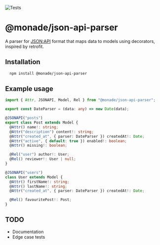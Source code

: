 ![Tests](https://github.com/monade/json-api-parser/actions/workflows/test.yml/badge.svg)

# @monade/json-api-parser

A parser for [JSON:API](https://jsonapi.org/) format that maps data to models using decorators, inspired by retrofit.

## Installation

```bash
  npm install @monade/json-api-parser
```

## Example usage

```typescript
import { Attr, JSONAPI, Model, Rel } from "@monade/json-api-parser";

export const DateParser = (data: any) => new Date(data);

@JSONAPI("posts")
export class Post extends Model {
  @Attr() name!: string;
  @Attr("description") content!: string;
  @Attr("created_at", { parser: DateParser }) createdAt!: Date;
  @Attr("active", { default: true }) enabled!: boolean;
  @Attr() missing!: boolean;

  @Rel("user") author!: User;
  @Rel() reviewer!: User | null;
}

@JSONAPI("users")
class User extends Model {
  @Attr() firstName!: string;
  @Attr() lastName!: string;
  @Attr("created_at", { parser: DateParser }) createdAt!: Date;

  @Rel() favouritePost!: Post;
}
```

## TODO
* Documentation
* Edge case tests
